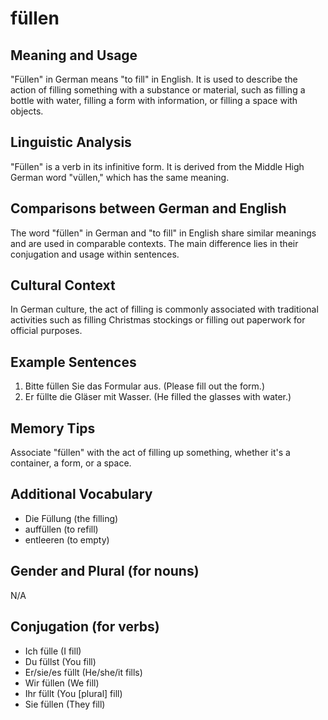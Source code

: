 # füllen
## Meaning and Usage
"Füllen" in German means "to fill" in English. It is used to describe the action of filling something with a substance or material, such as filling a bottle with water, filling a form with information, or filling a space with objects.

## Linguistic Analysis
"Füllen" is a verb in its infinitive form. It is derived from the Middle High German word "vüllen," which has the same meaning.

## Comparisons between German and English
The word "füllen" in German and "to fill" in English share similar meanings and are used in comparable contexts. The main difference lies in their conjugation and usage within sentences.

## Cultural Context
In German culture, the act of filling is commonly associated with traditional activities such as filling Christmas stockings or filling out paperwork for official purposes.

## Example Sentences
1. Bitte füllen Sie das Formular aus. (Please fill out the form.)
2. Er füllte die Gläser mit Wasser. (He filled the glasses with water.)

## Memory Tips
Associate "füllen" with the act of filling up something, whether it's a container, a form, or a space.

## Additional Vocabulary
- Die Füllung (the filling)
- auffüllen (to refill)
- entleeren (to empty)

## Gender and Plural (for nouns)
N/A

## Conjugation (for verbs)
- Ich fülle (I fill)
- Du füllst (You fill)
- Er/sie/es füllt (He/she/it fills)
- Wir füllen (We fill)
- Ihr füllt (You [plural] fill)
- Sie füllen (They fill)